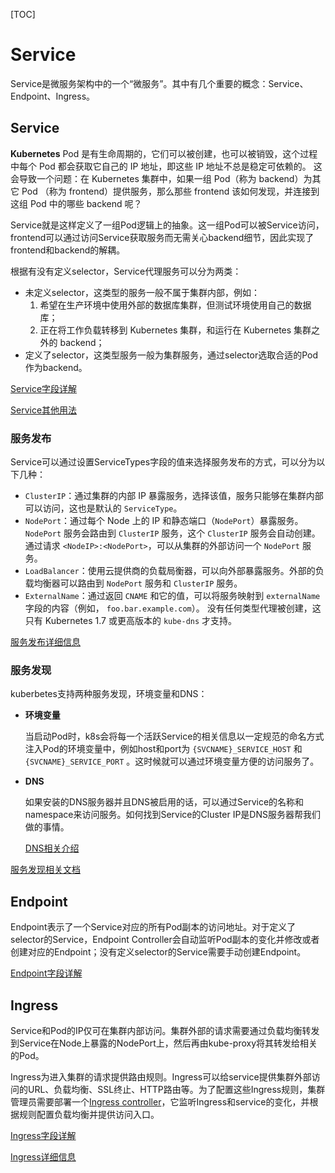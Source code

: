 [TOC]

# Service

Service是微服务架构中的一个“微服务”。其中有几个重要的概念：Service、Endpoint、Ingress。



## Service

**Kubernetes** Pod 是有生命周期的，它们可以被创建，也可以被销毁，这个过程中每个 Pod 都会获取它自己的 IP 地址，即这些 IP 地址不总是稳定可依赖的。 这会导致一个问题：在 Kubernetes 集群中，如果一组 Pod（称为 backend）为其它 Pod （称为 frontend）提供服务，那么那些 frontend 该如何发现，并连接到这组 Pod 中的哪些 backend 呢？

Service就是这样定义了一组Pod逻辑上的抽象。这一组Pod可以被Service访问，frontend可以通过访问Service获取服务而无需关心backend细节，因此实现了frontend和backend的解耦。

根据有没有定义selector，Service代理服务可以分为两类：

- 未定义selector，这类型的服务一般不属于集群内部，例如：
  1. 希望在生产环境中使用外部的数据库集群，但测试环境使用自己的数据库；
  2. 正在将工作负载转移到 Kubernetes 集群，和运行在 Kubernetes 集群之外的 backend；
- 定义了selector，这类型服务一般为集群服务，通过selector选取合适的Pod作为backend。

[Service字段详解](https://kubernetes.io/docs/reference/generated/kubernetes-api/v1.13/#service-v1-core)

[Service其他用法](https://kubernetes.io/docs/concepts/services-networking/service/)



### 服务发布

Service可以通过设置ServiceTypes字段的值来选择服务发布的方式，可以分为以下几种：

- `ClusterIP`：通过集群的内部 IP 暴露服务，选择该值，服务只能够在集群内部可以访问，这也是默认的 `ServiceType`。
- `NodePort`：通过每个 Node 上的 IP 和静态端口（`NodePort`）暴露服务。`NodePort` 服务会路由到 `ClusterIP` 服务，这个 `ClusterIP` 服务会自动创建。通过请求 `<NodeIP>:<NodePort>`，可以从集群的外部访问一个 `NodePort` 服务。
- `LoadBalancer`：使用云提供商的负载局衡器，可以向外部暴露服务。外部的负载均衡器可以路由到 `NodePort` 服务和 `ClusterIP` 服务。
- `ExternalName`：通过返回 `CNAME` 和它的值，可以将服务映射到 `externalName` 字段的内容（例如， `foo.bar.example.com`）。 没有任何类型代理被创建，这只有 Kubernetes 1.7 或更高版本的 `kube-dns` 才支持。

[服务发布详细信息](https://kubernetes.io/docs/concepts/services-networking/service/#publishing-services-service-types)



### 服务发现

kuberbetes支持两种服务发现，环境变量和DNS：

- **环境变量**

  当启动Pod时，k8s会将每一个活跃Service的相关信息以一定规范的命名方式注入Pod的环境变量中，例如host和port为 `{SVCNAME}_SERVICE_HOST` 和 `{SVCNAME}_SERVICE_PORT` 。这时候就可以通过环境变量方便的访问服务了。

- **DNS**

  如果安装的DNS服务器并且DNS被启用的话，可以通过Service的名称和namespace来访问服务。如何找到Service的Cluster IP是DNS服务器帮我们做的事情。

  [DNS相关介绍](https://kubernetes.io/docs/concepts/services-networking/dns-pod-service/)

[服务发现相关文档](https://kubernetes.io/docs/concepts/services-networking/service/#discovering-services)



## Endpoint

Endpoint表示了一个Service对应的所有Pod副本的访问地址。对于定义了selector的Service，Endpoint Controller会自动监听Pod副本的变化并修改或者创建对应的Endpoint；没有定义selector的Service需要手动创建Endpoint。

[Endpoint字段详解](https://kubernetes.io/docs/reference/generated/kubernetes-api/v1.13/#endpoints-v1-core)



## Ingress

Service和Pod的IP仅可在集群内部访问。集群外部的请求需要通过负载均衡转发到Service在Node上暴露的NodePort上，然后再由kube-proxy将其转发给相关的Pod。

Ingress为进入集群的请求提供路由规则。Ingress可以给service提供集群外部访问的URL、负载均衡、SSL终止、HTTP路由等。为了配置这些Ingress规则，集群管理员需要部署一个[Ingress controller](https://kubernetes.io/docs/concepts/services-networking/ingress/#ingress-controllers)，它监听Ingress和service的变化，并根据规则配置负载均衡并提供访问入口。

[Ingress字段详解](https://kubernetes.io/docs/reference/generated/kubernetes-api/v1.13/#ingress-v1beta1-extensions)

[Ingress详细信息](https://kubernetes.io/docs/concepts/services-networking/ingress/)